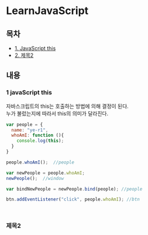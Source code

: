 # LearnJavaScript 

## 목차
- [1. JavaScript this](#1-javaScript-this)
- [2. 제목2](#제목2)

## 내용

### 1 javaScript this
자바스크립트의 this는 호출하는 방법에 의해 결정이 된다.<br/>
누가 불렀는지에 따라서 this의 의미가 달라진다.

``` javascript
var people = {
  name: "ye-r1",
  whoAmI: function (){
    console.log(this);
  }
}

people.whoAmI();  //people

var newPeople = people.whoAmI;
newPeople();  //window

var bindNewPeople = newPeople.bind(people); //people

btn.addEventListener("click", people.whoAmI); //btn




```


### 제목2
